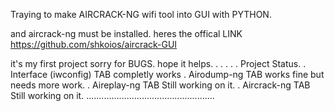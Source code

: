 Traying to make AIRCRACK-NG wifi tool into GUI with PYTHON.

and aircrack-ng must be installed.
heres the offical LINK
https://github.com/shkoios/aircrack-GUI

it's my first project sorry for BUGS.
hope it helps.
.
.
.
.
.
Project Status.
 . Interface (iwconfig) TAB completly works
 . Airodump-ng TAB works fine but needs more work.
 . Aireplay-ng TAB Still working on it.
 . Aircrack-ng TAB Still working on it.
 ...................................................
